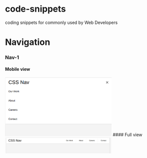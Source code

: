 # code-snippets
coding snippets for commonly used by Web Developers
# Navigation
### Nav-1
#### Mobile view 
 <img src="Navigation/nav-1/mobile-view.png" width="350">
#### Full view
 <img src="Navigation/nav-1/full-width.png" width="350">
 
